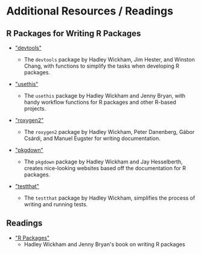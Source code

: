 # Additional Resources / Readings

## R Packages for Writing R Packages

* ["devtools"](https://devtools.r-lib.org/)
  - The `devtools` package by Hadley Wickham, Jim Hester, and Winston Chang, with functions to simplify the tasks when developing R packages.

* ["usethis"](https://usethis.r-lib.org/)
  - The `usethis` package by Hadley Wickham and Jenny Bryan, with handy workflow functions for R packages and other R-based projects.

* ["roxygen2"](https://roxygen2.r-lib.org/)
  - The `roxygen2` package by Hadley Wickham, Peter Danenberg, Gábor Csárdi, and Manuel Eugster for writing documentation.
  
* ["pkgdown"](https://pkgdown.r-lib.org/)
  - The `pkgdown` package by Hadley Wickham and Jay Hesselberth, creates nice-looking websites based off the documentation for R packages.

* ["testthat"](https://testthat.r-lib.org/)
  - The `testthat` package by Hadley Wickham, simplifies the process of writing and running tests.

## Readings

* ["R Packages"](https://r-pkgs.org/)
  - Hadley Wickham and Jenny Bryan's book on writing R packages